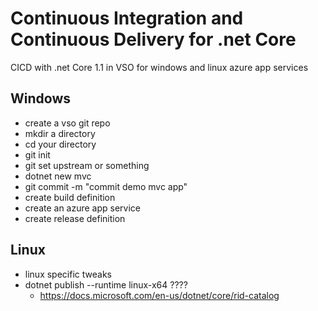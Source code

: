 # Continuous Integration and Continuous Delivery for .net Core
CICD with .net Core 1.1 in VSO for windows and linux azure app services

## Windows
- create a vso git repo
- mkdir a directory
- cd your directory
- git init
- git set upstream or something
- dotnet new mvc
- git commit -m "commit demo mvc app"
- create build definition
- create an azure app service
- create release definition

## Linux
- linux specific tweaks
- dotnet publish --runtime linux-x64 ????
    - https://docs.microsoft.com/en-us/dotnet/core/rid-catalog
